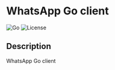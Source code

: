 # WhatsApp Go client

![Go](https://img.shields.io/badge/Go-1.21.1-blue.svg)
![License](https://img.shields.io/badge/license-MIT-green.svg)

## Description
WhatsApp Go client